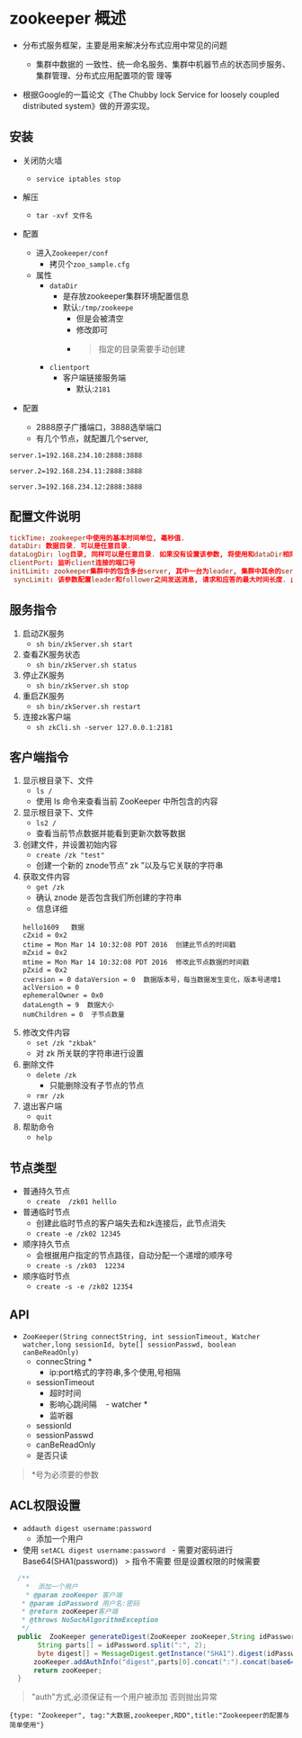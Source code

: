 # zookeeper 概述
- 分布式服务框架，主要是用来解决分布式应用中常见的问题
    - 集群中数据的 一致性、统一命名服务、集群中机器节点的状态同步服务、集群管理、分布式应用配置项的管 理等

- 根据Google的一篇论文《The Chubby lock Service for loosely coupled distributed system》做的开源实现。

## 安装
- 关闭防火墙
    - `service iptables stop`
- 解压
    - `tar -xvf 文件名`
- 配置
    - 进入`Zookeeper/conf`
        - 拷贝个`zoo_sample.cfg`
    - 属性
        - `dataDir`
            - 是存放zookeeper集群环境配置信息
            - 默认:`/tmp/zookeepe`
                - 但是会被清空
                - 修改即可
                - > 指定的目录需要手动创建
        - `clientport`
            - 客户端链接服务端
                - 默认:`2181`

- 配置
    - 2888原子广播端口，3888选举端口
    - 有几个节点，就配置几个server,

```
server.1=192.168.234.10:2888:3888

server.2=192.168.234.11:2888:3888

server.3=192.168.234.12:2888:3888
```

## 配置文件说明
```cnf
tickTime: zookeeper中使用的基本时间单位, 毫秒值.
dataDir: 数据目录. 可以是任意目录.
dataLogDir: log目录, 同样可以是任意目录. 如果没有设置该参数, 将使用和dataDir相同的设 置.
clientPort: 监听client连接的端口号
initLimit: zookeeper集群中的包含多台server, 其中一台为leader, 集群中其余的server为 follower. initLimit参数配置初始化连接时, follower和leader之间的最长心跳时间. 此时该参 数设置为5, 说明时间限制为5倍tickTime, 即5*2000=10000ms=10s.
 syncLimit: 该参数配置leader和follower之间发送消息, 请求和应答的最大时间长度. 此时该 参数设置为2, 说明时间限制为2倍tickTime, 即4000ms.
```

## 服务指令

1. 启动ZK服务
    - `sh bin/zkServer.sh start`
2. 查看ZK服务状态
    - `sh bin/zkServer.sh status`
3. 停止ZK服务
    - `sh bin/zkServer.sh stop`
4. 重启ZK服务
    - `sh bin/zkServer.sh restart`
5. 连接zk客户端
    - `sh zkCli.sh -server 127.0.0.1:2181`

## 客户端指令

1. 显示根目录下、文件
    - `ls /`
    - 使用 ls 命令来查看当前 ZooKeeper 中所包含的内容
2. 显示根目录下、文件
    - `ls2 /`
    - 查看当前节点数据并能看到更新次数等数据
3. 创建文件，并设置初始内容
    - `create /zk "test"`
    - 创建一个新的 znode节点“ zk ”以及与它关联的字符串
4. 获取文件内容
    - `get /zk`
    - 确认 znode 是否包含我们所创建的字符串
    - 信息详细
    ```
    hello1609   数据
    cZxid = 0x2
    ctime = Mon Mar 14 10:32:08 PDT 2016  创建此节点的时间戳
    mZxid = 0x2
    mtime = Mon Mar 14 10:32:08 PDT 2016  修改此节点数据的时间戳
    pZxid = 0x2
    cversion = 0 dataVersion = 0  数据版本号，每当数据发生变化，版本号递增1
    aclVersion = 0
    ephemeralOwner = 0x0
    dataLength = 9  数据大小
    numChildren = 0  子节点数量
    ```
5. 修改文件内容
    - `set /zk "zkbak" `
    - 对 zk 所关联的字符串进行设置
6. 删除文件
    - `delete /zk`
        - 只能删除没有子节点的节点
    - `rmr /zk`
7. 退出客户端
    - `quit`
8. 帮助命令
    - `help`


## 节点类型

- 普通持久节点
    - `create  /zk01 helllo`
- 普通临时节点
    - 创建此临时节点的客户端失去和zk连接后，此节点消失
    -  `create -e /zk02 12345`
- 顺序持久节点
    - 会根据用户指定的节点路径，自动分配一个递增的顺序号
    - `create -s /zk03  12234`
- 顺序临时节点
    - `create -s -e /zk02 12354`

## API
-  `ZooKeeper(String connectString, int sessionTimeout, Watcher watcher,long sessionId, byte[] sessionPasswd, boolean canBeReadOnly)`
   - connecString *
     -  ip:port格式的字符串,多个使用,号相隔
   - sessionTimeout
     - 超时时间
     - 影响心跳间隔
    - watcher *
      - 监听器
    - sessionId
    - sessionPasswd
    -  canBeReadOnly
      - 是否只读

> *号为必须要的参数

## ACL权限设置
- `addauth digest username:password`
  - 添加一个用户
- 使用 `setACL digest username:password`
   - 需要对密码进行 Base64(SHA1(password))
   >   指令不需要 但是设置权限的时候需要

```java
  /**
    *  添加一个用户
    * @param zooKeeper 客户端
   * @param idPassword 用户名:密码
   * @return zooKeeper客户端
   * @throws NoSuchAlgorithmException
   */
  public  ZooKeeper generateDigest(ZooKeeper zooKeeper,String idPassword) throws NoSuchAlgorithmException {
       String parts[] = idPassword.split(":", 2);
       byte digest[] = MessageDigest.getInstance("SHA1").digest(idPassword.getBytes());
      zooKeeper.addAuthInfo("digest",parts[0].concat(":").concat(base64Encode(digest)).getBytes());
      return zooKeeper;
  }
```
> "auth"方式,必须保证有一个用户被添加 否则抛出异常

```blog
{type: "Zookeeper", tag:"大数据,zookeeper,RDD",title:"Zookeepeer的配置与简单使用"}
```
